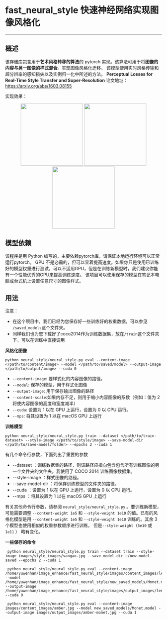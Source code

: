 # fast_neural_style 快速神经网络实现图像风格化
---
## 概述
该存储库包含用于**艺术风格转移的算法**的 pytorch 实现。该算法可用于将**图像的内容与另一图像的样式混合**。实现图像风格化迁移。
该模型使用实时风格传输和超分辨率的感知损失以及实例归一化中所述的方法。
**Perceptual Losses for Real-Time Style Transfer and Super-Resolution**  论文地址：https://arxiv.org/abs/1603.08155

实现效果：
<p align="center">
    <img src="images/style-images/van Gogh.jpg" height="200px">
    <img src="images/content-images/lenna.jpg" height="200px">
    <img src="images/output-images/lenna.jpg" height="200px">
</p>

## 模型依赖
该程序是用 Python 编写的，主要依赖pytorch库，请保证本地运行环境可以正常运行pytorch。
GPU 不是必需的，但可以显着提高速度。如果你只是使用已训练好的模型权重进行测试，可以不适用GPU，但是在训练新模型时，我们建议你能有一个性能优秀的GPU来提高训练速度。
该项目可以使用保存的模型在笔记本电脑或台式机上设置任意尺寸的图像样式。

## 用法
注意：
* 在这个项目中，我们已经为您保存好一些训练好的权重数据，可以参见 ```/saved_models```这个文件夹。
* 同样我们也为您下载好了coco2014作为训练数据集，放在```/train```这个文件夹下，可以在训练中直接调用

**风格化图像**
```shell
python neural_style/neural_style.py eval --content-image </path/to/content/image> --model </path/to/saved/model> --output-image </path/to/output/image> --cuda 0
```
- `--content-image`: 要样式化的内容图像的路径。
- `--model`: 保存的模型，用于样式化图像
- `--output-image`: 用于保存输出图像的路径
- `--content-scale`:如果内存不足，则用于缩小内容图像的系数（例如：值为 2 将使内容图像的高度和宽度减半）
- `--cuda`: 设置为 1 以在 GPU 上运行，设置为 0 以 CPU 运行。
- `--mps`: 将其设置为 1 以在 macOS GPU 上运行

**训练模型**
```shell
python neural_style/neural_style.py train --dataset </path/to/train-dataset> --style-image </path/to/style/image> --save-model-dir </path/to/save-model/folder> --epochs 2 --cuda 1
```
有几个命令行参数，下面列出了重要的参数
* --dataset ：训练数据集的路径，则该路径应指向包含包含所有训练图像的另一个文件夹的文件夹。我使用了 COCO 2014 训练图像数据集。
* --style-image ：样式图像的路径。
* --save-model-dir ：将保存训练模型的文件夹的路径。
* --cuda ：设置为 1 以在 GPU 上运行，设置为 0 以 CPU 运行。
* --mps ：将其设置为 1 以在 macOS GPU 上运行

有关其他命令行参数，请参阅 `neural_style/neural_style.py` 。要训练新模型，可能需要调整 `--content-weight 1e5` 和 `--style-weight 1e10` 的值。已有的风格化模型是用 `--content-weight 1e5` 和 `--style-weight 1e10` 训练的。其余 3 个模型也使用相似的权重参数顺序进行训练， 但是`--style-weight`（`5e10` 或 `1e11` ） 略有变化。


**一些保存的命令**
```shell
 python neural_style/neural_style.py train --dataset train --style-image images/style_images/vangao.jpg --save-model-dir ~/new-model-saved --epochs 2 --cuda 1

 python neural_style/neural_style.py eval --content-image /home/yuwenhan/image_enhance/fast_neural_style/images/content_images/lenna.png --model /home/yuwenhan/image_enhance/fast_neural_style/new_saved_models/Monet.model --output-image /home/yuwenhan/image_enhance/fast_neural_style/images/output_images/lenna.jpg --cuda 0

 python neural_style/neural_style.py eval --content-image images/content_images/amber.jpg --model new_saved_models/Monet.model --output-image images/output_images/amber-monet.jpg --cuda 1
 ``` 
